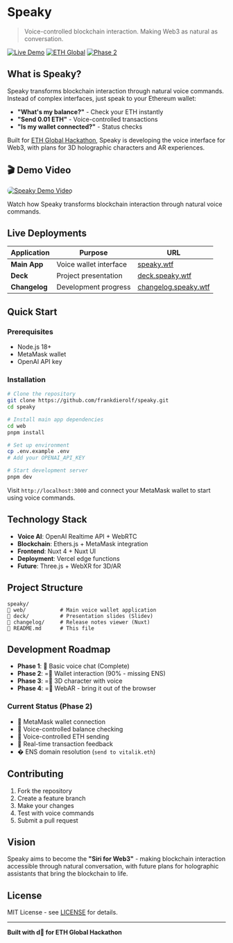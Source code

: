 # Speaky

> Voice-controlled blockchain interaction. Making Web3 as natural as
> conversation.

[![Live Demo](https://img.shields.io/badge/Demo-speaky.wtf-blue?style=for-the-badge)](https://speaky.wtf)
[![ETH Global](https://img.shields.io/badge/ETH%20Global-Hackathon-purple?style=for-the-badge)](https://ethglobal.com)
[![Phase 2](https://img.shields.io/badge/Phase%202-90%25%20Complete-green?style=for-the-badge)](#roadmap)

## What is Speaky?

Speaky transforms blockchain interaction through natural voice commands. Instead
of complex interfaces, just speak to your Ethereum wallet:

- **"What's my balance?"** - Check your ETH instantly
- **"Send 0.01 ETH"** - Voice-controlled transactions
- **"Is my wallet connected?"** - Status checks

Built for [ETH Global Hackathon](https://ethglobal.com), Speaky is developing
the voice interface for Web3, with plans for 3D holographic characters and AR
experiences.

## 🎬 Demo Video

<a href="https://youtu.be/ZCs3prDRsck" target="_blank">
  <img src="https://i.ibb.co/YT8FHpbk/image.png" alt="Speaky Demo Video" style="max-width: 100%; height: auto; border-radius: 8px;">
</a>

Watch how Speaky transforms blockchain interaction through natural voice
commands.

## Live Deployments

| Application   | Purpose                | URL                                                  |
| ------------- | ---------------------- | ---------------------------------------------------- |
| **Main App**  | Voice wallet interface | [speaky.wtf](https://speaky.wtf)                     |
| **Deck**      | Project presentation   | [deck.speaky.wtf](https://deck.speaky.wtf)           |
| **Changelog** | Development progress   | [changelog.speaky.wtf](https://changelog.speaky.wtf) |

## Quick Start

### Prerequisites

- Node.js 18+
- MetaMask wallet
- OpenAI API key

### Installation

```bash
# Clone the repository
git clone https://github.com/frankdierolf/speaky.git
cd speaky

# Install main app dependencies
cd web
pnpm install

# Set up environment
cp .env.example .env
# Add your OPENAI_API_KEY

# Start development server
pnpm dev
```

Visit `http://localhost:3000` and connect your MetaMask wallet to start using
voice commands.

## Technology Stack

- **Voice AI**: OpenAI Realtime API + WebRTC
- **Blockchain**: Ethers.js + MetaMask integration
- **Frontend**: Nuxt 4 + Nuxt UI
- **Deployment**: Vercel edge functions
- **Future**: Three.js + WebXR for 3D/AR

## Project Structure

```
speaky/
   web/           # Main voice wallet application
   deck/          # Presentation slides (Slidev)
   changelog/     # Release notes viewer (Nuxt)
   README.md      # This file
```

## Development Roadmap

- **Phase 1**:  Basic voice chat (Complete)
- **Phase 2**: = Wallet interaction (90% - missing ENS)
- **Phase 3**: = 3D character with voice
- **Phase 4**: = WebAR - bring it out of the browser

### Current Status (Phase 2)

-  MetaMask wallet connection
-  Voice-controlled balance checking
-  Voice-controlled ETH sending
-  Real-time transaction feedback
- � ENS domain resolution (`send to vitalik.eth`)

## Contributing

1. Fork the repository
2. Create a feature branch
3. Make your changes
4. Test with voice commands
5. Submit a pull request

## Vision

Speaky aims to become the **"Siri for Web3"** - making blockchain interaction
accessible through natural conversation, with future plans for holographic
assistants that bring the blockchain to life.

## License

MIT License - see [LICENSE](LICENSE) for details.

---

**Built with d for ETH Global Hackathon**
